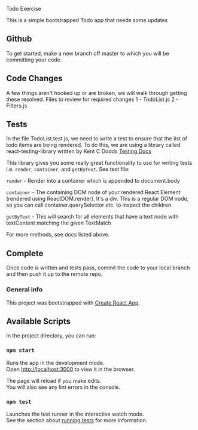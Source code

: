 Todo Exercise

This is a simple bootstrapped Todo app that needs some updates

## Github
To get started, make a new branch off master to which you will be committing your code.

## Code Changes
A few things aren't hooked up or are broken, we will walk through getting these resolved. Files to review for required changes
1 - TodoList.js
2 - Filters.js

## Tests
In the file TodoList.test.js, we need to write a test to ensure that the list of todo items are being rendered.
To do this, we are using a library called react-testing-library written by Kent C Dodds [Testing Docs](https://github.com/kentcdodds/react-testing-library)

This library gives you some really great functionality to use for writing tests i.e. `render`, `container`, and `getByText`. See test file:

`render` - Render into a container which is appended to document.body

`container` - The containing DOM node of your rendered React Element (rendered using ReactDOM.render). It's a div. This is a regular DOM node, so you can call container.querySelector etc. to inspect the children.

`getByText` - This will search for all elements that have a text node with textContent matching the given TextMatch

For more methods, see docs listed above.

## Complete
Once code is written and tests pass, commit the code to your local branch and then push it up to the remote repo.


### General info
This project was bootstrapped with [Create React App](https://github.com/facebook/create-react-app).

## Available Scripts

In the project directory, you can run:

### `npm start`

Runs the app in the development mode.<br>
Open [http://localhost:3000](http://localhost:3000) to view it in the browser.

The page will reload if you make edits.<br>
You will also see any lint errors in the console.

### `npm test`

Launches the test runner in the interactive watch mode.<br>
See the section about [running tests](https://facebook.github.io/create-react-app/docs/running-tests) for more information.

